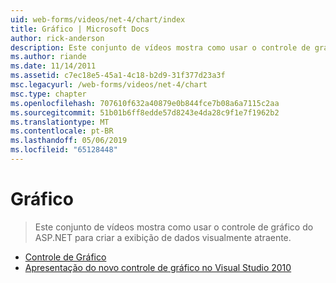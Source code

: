 ```yaml
---
uid: web-forms/videos/net-4/chart/index
title: Gráfico | Microsoft Docs
author: rick-anderson
description: Este conjunto de vídeos mostra como usar o controle de gráfico do ASP.NET para criar a exibição de dados visualmente atraente.
ms.author: riande
ms.date: 11/14/2011
ms.assetid: c7ec18e5-45a1-4c18-b2d9-31f377d23a3f
msc.legacyurl: /web-forms/videos/net-4/chart
msc.type: chapter
ms.openlocfilehash: 707610f632a40879e0b844fce7b08a6a7115c2aa
ms.sourcegitcommit: 51b01b6ff8edde57d8243e4da28c9f1e7f1962b2
ms.translationtype: MT
ms.contentlocale: pt-BR
ms.lasthandoff: 05/06/2019
ms.locfileid: "65128448"
---
```

# <a name="chart"></a>Gráfico

> Este conjunto de vídeos mostra como usar o controle de gráfico do ASP.NET para criar a exibição de dados visualmente atraente.

- [Controle de Gráfico](aspnet-4-quick-hit-chart-control.md)
- [Apresentação do novo controle de gráfico no Visual Studio 2010](aspnet-4-how-do-i-introducing-the-new-chart-control-in-visual-studio-2010.md)
